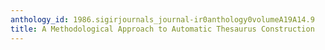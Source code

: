 ```yaml
---
anthology_id: 1986.sigirjournals_journal-ir0anthology0volumeA19A14.9
title: A Methodological Approach to Automatic Thesaurus Construction
---
```

